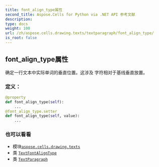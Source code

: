 ```yaml
---
title: font_align_type属性
second_title: Aspose.Cells for Python via .NET API 参考文献
description:
type: docs
weight: 100
url: /zh/aspose.cells.drawing.texts/textparagraph/font_align_type/
is_root: false
---
```

## font_align_type属性

确定一行文本中实际单词的垂直位置。这涉及
字符相对于基线垂直放置。
### 定义：
```python
@property
def font_align_type(self):
    ...
@font_align_type.setter
def font_align_type(self, value):
    ...
```

### 也可以看看
* 模块[`aspose.cells.drawing.texts`](../../)
* 类 [`TextFontAlignType`](/cells/python-net/zh/aspose.cells.drawing.texts/textfontaligntype)
* 类 [`TextParagraph`](/cells/python-net/zh/aspose.cells.drawing.texts/textparagraph)
